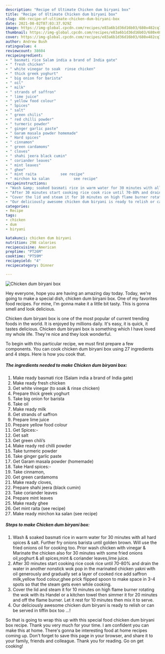 ```yaml
---
description: "Recipe of Ultimate Chicken dum biryani box"
title: "Recipe of Ultimate Chicken dum biryani box"
slug: 406-recipe-of-ultimate-chicken-dum-biryani-box
date: 2021-08-02T07:03:37.929Z
image: https://img-global.cpcdn.com/recipes/e83a6b1d36d16b03/680x482cq70/chicken-dum-biryani-box-recipe-main-photo.jpg
thumbnail: https://img-global.cpcdn.com/recipes/e83a6b1d36d16b03/680x482cq70/chicken-dum-biryani-box-recipe-main-photo.jpg
cover: https://img-global.cpcdn.com/recipes/e83a6b1d36d16b03/680x482cq70/chicken-dum-biryani-box-recipe-main-photo.jpg
author: Andrew Bush
ratingvalue: 4
reviewcount: 38604
recipeingredient:
- " basmati rice Salam india a brand of India gate"
- " fresh chicken"
- " white vinegar to soak  rinse chicken"
- " thick greek yoghurt"
- " big onion for barista"
- " oil"
- " milk"
- " strands of saffron"
- " lime juice"
- " yellow food colour"
- " Spices"
- " salt"
- " green chilis"
- " red chilli powder"
- " turmeric powder"
- " ginger garlic paste"
- " Garam masala powder homemade"
- " Hard spices"
- " cinnamon"
- " green cardamoms"
- " cloves"
- " shahi jeera black cumin"
- " coriander leaves"
- " mint leaves"
- " ghee"
- " mint raita           see recipe"
- " mirchon ka salan           see recipe"
recipeinstructions:
- "Wash &amp; soaked basmati rice in warm water for 30 minutes with all hard spices &amp; salt. Further fry onions barista until golden brown. Will use the fried onions oil for cooking too. Prior wash chicken with vinegar &amp; Marinate the chicken also for 30 minutes with some fried onions oil,yoghurt &amp; all spices,mint &amp; coriander leaves,lime juice."
- "After 30 minutes start cooking rice cook rice until 70-80% and drain the water in another nonstick wok pop in the marinated chicken yakni with oil generously and gradually set a layer of cooked rice add saffron milk,yellow food colour,ghee prick flipped spoon to make space in 3-4 spots so that the steam gets even while cooking."
- "Cover the lid and steam it for 10 minutes on high flame burner rotating the wok with its Handel or a kitchen towel then simmer it for 20 minutes and off the flame burner. Let it rest for 10 minutes then mix it to serve."
- "Our deliciously awesome chicken dum biryani is ready to relish or can be served in tiffin box too …!"
categories:
- Recipe
tags:
- chicken
- dum
- biryani

katakunci: chicken dum biryani 
nutrition: 298 calories
recipecuisine: American
preptime: "PT26M"
cooktime: "PT59M"
recipeyield: "4"
recipecategory: Dinner

---
```



![Chicken dum biryani box](https://img-global.cpcdn.com/recipes/e83a6b1d36d16b03/680x482cq70/chicken-dum-biryani-box-recipe-main-photo.jpg)

Hey everyone, hope you are having an amazing day today. Today, we're going to make a special dish, chicken dum biryani box. One of my favorites food recipes. For mine, I'm gonna make it a little bit tasty. This is gonna smell and look delicious.



Chicken dum biryani box is one of the most popular of current trending foods in the world. It is enjoyed by millions daily. It's easy, it is quick, it tastes delicious. Chicken dum biryani box is something which I have loved my whole life. They're nice and they look wonderful.


To begin with this particular recipe, we must first prepare a few components. You can cook chicken dum biryani box using 27 ingredients and 4 steps. Here is how you cook that.

<!--inarticleads1-->

##### The ingredients needed to make Chicken dum biryani box:

1. Make ready  basmati rice (Salam india a brand of India gate)
1. Make ready  fresh chicken
1. Get  white vinegar (to soak &amp; rinse chicken)
1. Prepare  thick greek yoghurt
1. Take  big onion for barista
1. Take  oil
1. Make ready  milk
1. Get  strands of saffron
1. Prepare  lime juice
1. Prepare  yellow food colour
1. Get  Spices:-
1. Get  salt
1. Get  green chili’s
1. Make ready  red chilli powder
1. Take  turmeric powder
1. Take  ginger garlic paste
1. Get  Garam masala powder (homemade)
1. Take  Hard spices:-
1. Take  cinnamon,
1. Get  green cardamoms
1. Make ready  cloves,
1. Prepare  shahi jeera (black cumin)
1. Take  coriander leaves
1. Prepare  mint leaves
1. Make ready  ghee
1. Get  mint raita           (see recipe)
1. Make ready  mirchon ka salan           (see recipe)




<!--inarticleads2-->

##### Steps to make Chicken dum biryani box:

1. Wash &amp; soaked basmati rice in warm water for 30 minutes with all hard spices &amp; salt. Further fry onions barista until golden brown. Will use the fried onions oil for cooking too. Prior wash chicken with vinegar &amp; Marinate the chicken also for 30 minutes with some fried onions oil,yoghurt &amp; all spices,mint &amp; coriander leaves,lime juice.
1. After 30 minutes start cooking rice cook rice until 70-80% and drain the water in another nonstick wok pop in the marinated chicken yakni with oil generously and gradually set a layer of cooked rice add saffron milk,yellow food colour,ghee prick flipped spoon to make space in 3-4 spots so that the steam gets even while cooking.
1. Cover the lid and steam it for 10 minutes on high flame burner rotating the wok with its Handel or a kitchen towel then simmer it for 20 minutes and off the flame burner. Let it rest for 10 minutes then mix it to serve.
1. Our deliciously awesome chicken dum biryani is ready to relish or can be served in tiffin box too …!




So that is going to wrap this up with this special food chicken dum biryani box recipe. Thank you very much for your time. I am confident you can make this at home. There's gonna be interesting food at home recipes coming up. Don't forget to save this page in your browser, and share it to your family, friends and colleague. Thank you for reading. Go on get cooking!

